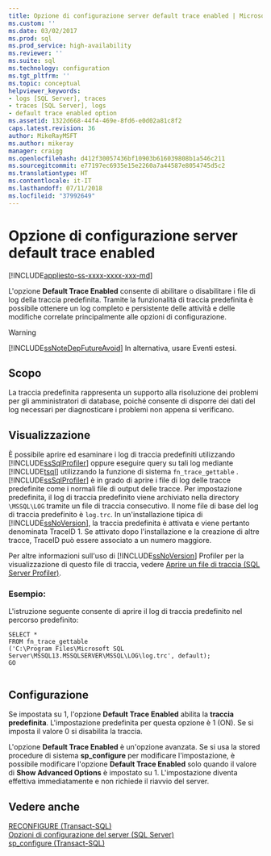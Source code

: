 ```yaml
---
title: Opzione di configurazione server default trace enabled | Microsoft Docs
ms.custom: ''
ms.date: 03/02/2017
ms.prod: sql
ms.prod_service: high-availability
ms.reviewer: ''
ms.suite: sql
ms.technology: configuration
ms.tgt_pltfrm: ''
ms.topic: conceptual
helpviewer_keywords:
- logs [SQL Server], traces
- traces [SQL Server], logs
- default trace enabled option
ms.assetid: 1322d668-44f4-469e-8fd6-e0d02a81c8f2
caps.latest.revision: 36
author: MikeRayMSFT
ms.author: mikeray
manager: craigg
ms.openlocfilehash: d412f30057436bf10903b616039808b1a546c211
ms.sourcegitcommit: e77197ec6935e15e2260a7a44587e8054745d5c2
ms.translationtype: HT
ms.contentlocale: it-IT
ms.lasthandoff: 07/11/2018
ms.locfileid: "37992649"
---
```

# <a name="default-trace-enabled-server-configuration-option"></a>Opzione di configurazione server default trace enabled
[!INCLUDE[appliesto-ss-xxxx-xxxx-xxx-md](../../includes/appliesto-ss-xxxx-xxxx-xxx-md.md)]

  L'opzione **Default Trace Enabled** consente di abilitare o disabilitare i file di log della traccia predefinita. Tramite la funzionalità di traccia predefinita è possibile ottenere un log completo e persistente delle attività e delle modifiche correlate principalmente alle opzioni di configurazione.  
  
> [!WARNING]  
>  [!INCLUDE[ssNoteDepFutureAvoid](../../includes/ssnotedepfutureavoid-md.md)] In alternativa, usare Eventi estesi.  
  
## <a name="purpose"></a>Scopo  
 La traccia predefinita rappresenta un supporto alla risoluzione dei problemi per gli amministratori di database, poiché consente di disporre dei dati del log necessari per diagnosticare i problemi non appena si verificano.  
  
## <a name="viewing"></a>Visualizzazione  
 È possibile aprire ed esaminare i log di traccia predefiniti utilizzando [!INCLUDE[ssSqlProfiler](../../includes/sssqlprofiler-md.md)] oppure eseguire query su tali log mediante [!INCLUDE[tsql](../../includes/tsql-md.md)] utilizzando la funzione di sistema `fn_trace_gettable` . [!INCLUDE[ssSqlProfiler](../../includes/sssqlprofiler-md.md)] è in grado di aprire i file di log delle tracce predefinite come i normali file di output delle tracce. Per impostazione predefinita, il log di traccia predefinito viene archiviato nella directory `\MSSQL\LOG` tramite un file di traccia consecutivo. Il nome file di base del log di traccia predefinito è `log.trc`. In un'installazione tipica di [!INCLUDE[ssNoVersion](../../includes/ssnoversion-md.md)], la traccia predefinita è attivata e viene pertanto denominata TraceID 1. Se attivato dopo l'installazione e la creazione di altre tracce, TraceID può essere associato a un numero maggiore.  
  
 Per altre informazioni sull'uso di [!INCLUDE[ssNoVersion](../../includes/ssnoversion-md.md)] Profiler per la visualizzazione di questo file di traccia, vedere [Aprire un file di traccia &#40;SQL Server Profiler&#41;](../../tools/sql-server-profiler/open-a-trace-file-sql-server-profiler.md).  
  
### <a name="example"></a>Esempio:  
 L'istruzione seguente consente di aprire il log di traccia predefinito nel percorso predefinito:  
  
```  
SELECT *   
FROM fn_trace_gettable  
('C:\Program Files\Microsoft SQL Server\MSSQL13.MSSQLSERVER\MSSQL\LOG\log.trc', default);  
GO  
  
```  
  
## <a name="configuring"></a>Configurazione  
 Se impostata su 1, l'opzione **Default Trace Enabled** abilita la **traccia predefinita**. L'impostazione predefinita per questa opzione è 1 (ON). Se si imposta il valore 0 si disabilita la traccia.  
  
 L'opzione **Default Trace Enabled** è un'opzione avanzata. Se si usa la stored procedure di sistema **sp_configure** per modificare l'impostazione, è possibile modificare l'opzione **Default Trace Enabled** solo quando il valore di **Show Advanced Options** è impostato su 1. L'impostazione diventa effettiva immediatamente e non richiede il riavvio del server.  
  
## <a name="see-also"></a>Vedere anche  
 [RECONFIGURE &#40;Transact-SQL&#41;](../../t-sql/language-elements/reconfigure-transact-sql.md)   
 [Opzioni di configurazione del server &#40;SQL Server&#41;](../../database-engine/configure-windows/server-configuration-options-sql-server.md)   
 [sp_configure &#40;Transact-SQL&#41;](../../relational-databases/system-stored-procedures/sp-configure-transact-sql.md)  
  
  
